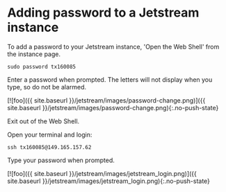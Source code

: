 # Adding password to a Jetstream instance

To add a password to your Jetstream instance, 'Open the Web Shell' from the instance page.

```
sudo password tx160085
```
Enter a password when prompted. The letters will not display when you type, so do not be alarmed.

[![foo]({{ site.baseurl }}/jetstream/images/password-change.png)]({{ site.baseurl }}/jetstream/images/password-change.png){:.no-push-state}


Exit out of the Web Shell.

Open your terminal and login:

```
ssh tx160085@149.165.157.62
```

Type your password when prompted.

[![foo]({{ site.baseurl }}/jetstream/images/jetstream_login.png)]({{ site.baseurl }}/jetstream/images/jetstream_login.png){:.no-push-state}
